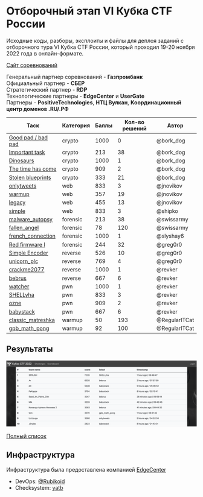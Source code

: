 # Отборочный этап VI Кубка CTF России

Исходные коды, разборы, эксплоиты и файлы для деплоя заданий с отборочного тура VI Кубка CTF России, который проходил 19-20 ноября 2022 года в онлайн-формате.

[Сайт соревнований](https://ctfcup.ru/)

Генеральный партнер соревнований - **Газпромбанк**\
Официальный партнер - **СБЕР**\
Стратегический партнер - **RDP**\
Технологические партнеры - **EdgeCenter** и **UserGate**\
Партнеры - **PositiveTechnologies**, **НТЦ Вулкан**, **Координационный центр доменов .RU/.РФ**

 Таск                                                                                      | Категория | Баллы | Кол-во решений | Автор |
| ---------------------------------------------------------------------------------------- | --------- | ----- | -------------- | ----- |
| [Good pad / bad pad](tasks/crypto/good_pad_bad_pad/README.md)                            | crypto    | 1000  | 0              | @bork_dog      |
| [Important task](tasks/crypto/important_task/README.md)                                  | crypto    | 213   | 38             | @bork_dog      |
| [Dinosaurs](tasks/crypto/dinosaurs/README.md)                                            | crypto    | 1000  | 1              | @bork_dog      |
| [The time has come](tasks/crypto/the_time_has_come/README.md)                            | crypto    | 909   | 2              | @bork_dog      |
| [Stolen blueprints](tasks/crypto/stolen_blueprints/README.md)                            | crypto    | 333   | 21             | @bork_dog      |
| [onlytweets](tasks/web/onlytweets/README.md)                                             | web       | 833   | 3              | @jnovikov      |
| [warmup](tasks/web/warmup/README.md)                                                     | web       | 357   | 19             | @jnovikov      |
| [legacy](tasks/web/legacy/README.md)                                                     | web       | 455   | 13             | @jnovikov      |
| [simple](tasks/web/simple/README.md)                                                     | web       | 833   | 3              | @shipko        |
| [malware_autopsy](tasks/forensics/malware_autopsy/README.md)                              | forensic  | 213   | 38             | @swissarmy     |
| [fallen_angel](tasks/forensics/fallen_angel/README.md)                                    | forensic  | 78    | 120            | @swissarmy     |
| [french_connection](tasks/forensics/french_connection/README.md)                          | forensic  | 1000  | 1              | @slyshay6      |
| [Red firmware I](tasks/forensics/Red_firmware_I/README.md)                                | forensic  | 244   | 32             | @greg0r0       |
| [Simple Encoder](tasks/reverse/simple_encoder/README.md)                                 | reverse   | 526   | 10             | @greg0r0       |
| [unicorn_plc](tasks/reverse/unicorn_plc/README.md)                                       | reverse   | 769   | 4              | @greg0r0       |
| [crackme2077](tasks/reverse/crackme2077/README.md)                                       | reverse   | 1000  | 1              | @revker        |
| [bebrus](tasks/reverse/bebrus/README.md)                                                 | reverse   | 667   | 6              | @revker        |
| [watcher](tasks/pwn/watcher/README.md)                                                   | pwn       | 1000  | 1              | @revker        |
| [SHELLyha](tasks/pwn/shellyha/README.md)                                                 | pwn       | 833   | 3              | @revker        |
| [ozne](tasks/pwn/ozne/README.md)                                                         | pwn       | 909   | 2              | @revker        |
| [babystack](tasks/pwn/babystack/README.md)                                     | pwn       | 667   | 6              | @revker        |
| [classic_matreshka](tasks/warmup/classic_matreshka/README.md)                                    | warmup    | 50    | 193            | @RegularITCat  |
| [gpb_math_pong](tasks/warmup/math_pong/README.md)                                        | warmup    | 92    | 100            | @RegularITCat  |
## Результаты

![Top-10](scoreboard/top.png)

[Полный список](scoreboard/full.png)

## Инфраструктура

Инфраструктура была предоставлена компанией [EdgeCenter](https://edgecenter.ru)

- DevOps: [@Rubikoid](https://github.com/@Rubikoid)
- Checksystem: [yatb](https://github.com/kksctf/yatb)